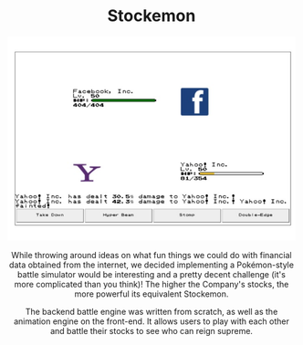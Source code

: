 <div align="center">


# Stockemon

![Stockemon](https://github.com/ScottehMax/HackTheBurgh2016/raw/master/images/demo.jpg)


While throwing around ideas on what fun things we could do with financial data obtained from the internet, we decided implementing a Pokémon-style battle simulator would be interesting and a pretty decent challenge (it's more complicated than you think)! The higher the Company's stocks, the more powerful its equivalent Stockemon.

The backend battle engine was written from scratch, as well as the animation engine on the front-end. It allows users to play with each other and battle their stocks to see who can reign supreme.

</div>
